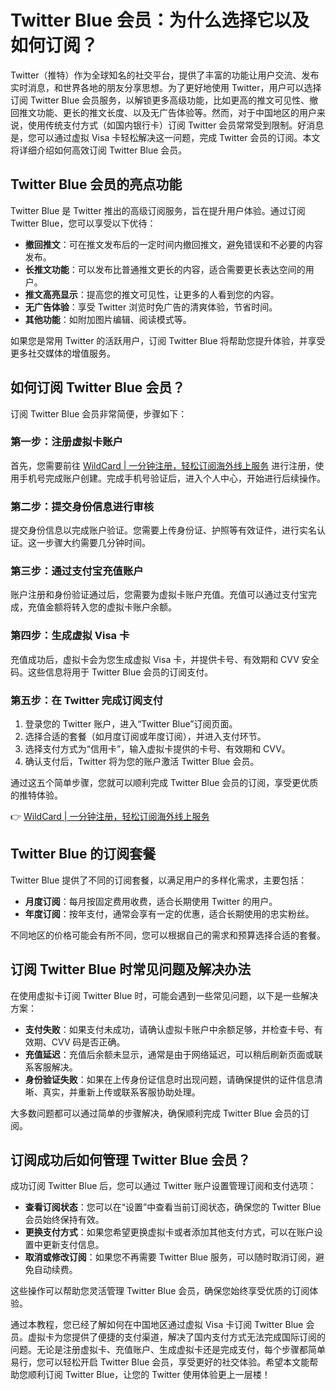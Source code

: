 # Twitter Blue 会员：为什么选择它以及如何订阅？

Twitter（推特）作为全球知名的社交平台，提供了丰富的功能让用户交流、发布实时消息，和世界各地的朋友分享思想。为了更好地使用 Twitter，用户可以选择订阅 Twitter Blue 会员服务，以解锁更多高级功能，比如更高的推文可见性、撤回推文功能、更长的推文长度、以及无广告体验等。然而，对于中国地区的用户来说，使用传统支付方式（如国内银行卡）订阅 Twitter 会员常常受到限制。好消息是，您可以通过虚拟 Visa 卡轻松解决这一问题，完成 Twitter 会员的订阅。本文将详细介绍如何高效订阅 Twitter Blue 会员。

## Twitter Blue 会员的亮点功能

Twitter Blue 是 Twitter 推出的高级订阅服务，旨在提升用户体验。通过订阅 Twitter Blue，您可以享受以下优待：

- **撤回推文**：可在推文发布后的一定时间内撤回推文，避免错误和不必要的内容发布。
- **长推文功能**：可以发布比普通推文更长的内容，适合需要更长表达空间的用户。
- **推文高亮显示**：提高您的推文可见性，让更多的人看到您的内容。
- **无广告体验**：享受 Twitter 浏览时免广告的清爽体验，节省时间。
- **其他功能**：如附加图片编辑、阅读模式等。

如果您是常用 Twitter 的活跃用户，订阅 Twitter Blue 将帮助您提升体验，并享受更多社交媒体的增值服务。

## 如何订阅 Twitter Blue 会员？

订阅 Twitter Blue 会员非常简便，步骤如下：

### 第一步：注册虚拟卡账户
首先，您需要前往 [WildCard | 一分钟注册，轻松订阅海外线上服务](https://bbtdd.com/WildCard) 进行注册，使用手机号完成账户创建。完成手机号验证后，进入个人中心，开始进行后续操作。

### 第二步：提交身份信息进行审核
提交身份信息以完成账户验证。您需要上传身份证、护照等有效证件，进行实名认证。这一步骤大约需要几分钟时间。

### 第三步：通过支付宝充值账户
账户注册和身份验证通过后，您需要为虚拟卡账户充值。充值可以通过支付宝完成，充值金额将转入您的虚拟卡账户余额。

### 第四步：生成虚拟 Visa 卡
充值成功后，虚拟卡会为您生成虚拟 Visa 卡，并提供卡号、有效期和 CVV 安全码。这些信息将用于 Twitter Blue 会员的订阅支付。

### 第五步：在 Twitter 完成订阅支付

1. 登录您的 Twitter 账户，进入“Twitter Blue”订阅页面。
2. 选择合适的套餐（如月度订阅或年度订阅），并进入支付环节。
3. 选择支付方式为“信用卡”，输入虚拟卡提供的卡号、有效期和 CVV。
4. 确认支付后，Twitter 将为您的账户激活 Twitter Blue 会员。

通过这五个简单步骤，您就可以顺利完成 Twitter Blue 会员的订阅，享受更优质的推特体验。

👉 [WildCard | 一分钟注册，轻松订阅海外线上服务](https://bbtdd.com/WildCard)

## Twitter Blue 的订阅套餐

Twitter Blue 提供了不同的订阅套餐，以满足用户的多样化需求，主要包括：

- **月度订阅**：每月按固定费用收费，适合长期使用 Twitter 的用户。
- **年度订阅**：按年支付，通常会享有一定的优惠，适合长期使用的忠实粉丝。

不同地区的价格可能会有所不同，您可以根据自己的需求和预算选择合适的套餐。

## 订阅 Twitter Blue 时常见问题及解决办法

在使用虚拟卡订阅 Twitter Blue 时，可能会遇到一些常见问题，以下是一些解决方案：

- **支付失败**：如果支付未成功，请确认虚拟卡账户中余额足够，并检查卡号、有效期、CVV 码是否正确。
- **充值延迟**：充值后余额未显示，通常是由于网络延迟，可以稍后刷新页面或联系客服解决。
- **身份验证失败**：如果在上传身份证信息时出现问题，请确保提供的证件信息清晰、真实，并重新上传或联系客服协助处理。

大多数问题都可以通过简单的步骤解决，确保顺利完成 Twitter Blue 会员的订阅。

## 订阅成功后如何管理 Twitter Blue 会员？

成功订阅 Twitter Blue 后，您可以通过 Twitter 账户设置管理订阅和支付选项：

- **查看订阅状态**：您可以在“设置”中查看当前订阅状态，确保您的 Twitter Blue 会员始终保持有效。
- **更换支付方式**：如果您希望更换虚拟卡或者添加其他支付方式，可以在账户设置中更新支付信息。
- **取消或修改订阅**：如果您不再需要 Twitter Blue 服务，可以随时取消订阅，避免自动续费。

这些操作可以帮助您灵活管理 Twitter Blue 会员，确保您始终享受优质的订阅体验。

通过本教程，您已经了解如何在中国地区通过虚拟 Visa 卡订阅 Twitter Blue 会员。虚拟卡为您提供了便捷的支付渠道，解决了国内支付方式无法完成国际订阅的问题。无论是注册虚拟卡、充值账户、生成虚拟卡还是完成支付，每个步骤都简单易行，您可以轻松开启 Twitter Blue 会员，享受更好的社交体验。希望本文能帮助您顺利订阅 Twitter Blue，让您的 Twitter 使用体验更上一层楼！